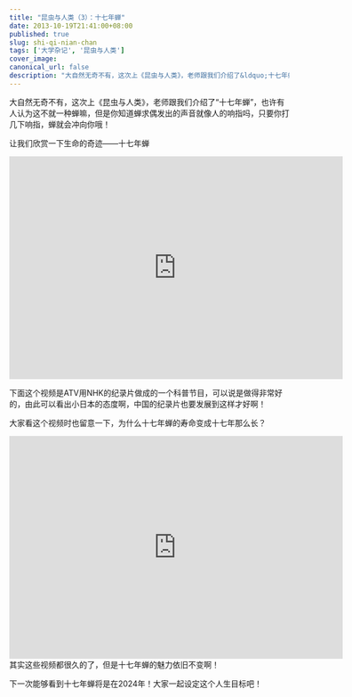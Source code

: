 ```yaml
---
title: "昆虫与人类（3）：十七年蝉"
date: 2013-10-19T21:41:00+08:00
published: true
slug: shi-qi-nian-chan
tags: ['大学杂记', '昆虫与人类']
cover_image: 
canonical_url: false
description: "大自然无奇不有，这次上《昆虫与人类》，老师跟我们介绍了&ldquo;十七年蝉&rdquo;，也许有人认为这不就一种蝉嘛，但是你知道蝉求偶发出的声音就像人的响指吗，只要你打几下响指，蝉就会冲向你哦！"
---
```




大自然无奇不有，这次上《昆虫与人类》，老师跟我们介绍了&ldquo;十七年蝉&rdquo;，也许有人认为这不就一种蝉嘛，但是你知道蝉求偶发出的声音就像人的响指吗，只要你打几下响指，蝉就会冲向你哦！

让我们欣赏一下生命的奇迹&mdash;&mdash;十七年蝉

<iframe height=400 width=600 src='http://player.youku.com/embed/XMTc2MjUwODY0' frameborder=0 'allowfullscreen'></iframe>

下面这个视频是ATV用NHK的纪录片做成的一个科普节目，可以说是做得非常好的，由此可以看出小日本的态度啊，中国的纪录片也要发展到这样才好啊！

大家看这个视频时也留意一下，为什么十七年蝉的寿命变成十七年那么长？

<iframe height=400 width=600 src='http://player.youku.com/embed/XNDY4MjczMjA=' frameborder=0 'allowfullscreen'></iframe>
其实这些视频都很久的了，但是十七年蝉的魅力依旧不变啊！

下一次能够看到十七年蝉将是在2024年！大家一起设定这个人生目标吧！